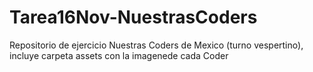 # Tarea16Nov-NuestrasCoders
Repositorio de ejercicio Nuestras Coders de Mexico (turno vespertino), incluye carpeta assets con la imagenede cada Coder
